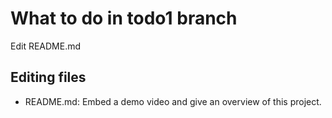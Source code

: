 # What to do in todo1 branch
Edit README.md  

## Editing files
- README.md: Embed a demo video and give an overview of this project.
